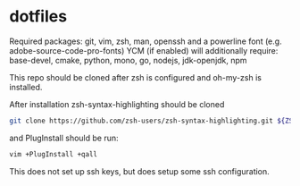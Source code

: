 # dotfiles
Required packages: git, vim, zsh, man, openssh and a powerline font (e.g. adobe-source-code-pro-fonts)
YCM (if enabled) will additionally require: base-devel, cmake, python, mono, go, nodejs, jdk-openjdk, npm

This repo should be cloned after zsh is configured and oh-my-zsh is installed.

After installation zsh-syntax-highlighting should be cloned
```zsh
git clone https://github.com/zsh-users/zsh-syntax-highlighting.git ${ZSH_CUSTOM:-~/.oh-my-zsh/custom}/plugins/zsh-syntax-highlighting
```
and PlugInstall should be run:

```zsh
vim +PlugInstall +qall
```

This does not set up ssh keys, but does setup some ssh configuration.

